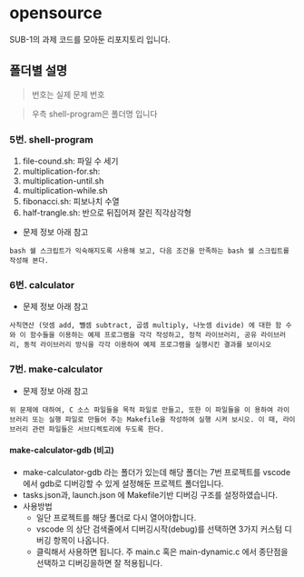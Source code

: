 # opensource

SUB-1의 과제 코드를 모아둔 리포지토리 입니다.

## 폴더별 설명
> 번호는 실제 문제 번호

> 우측 shell-program은 폴더명 입니다

### 5번. shell-program
1. file-cound.sh: 파일 수 세기
2. multiplication-for.sh: 
3. multiplication-until.sh
4. multiplication-while.sh
5. fibonacci.sh: 피보나치 수열
6. half-trangle.sh: 반으로 뒤집어져 잘린 직각삼각형

- 문제 정보 아래 참고
```
bash 쉘 스크립트가 익숙해지도록 사용해 보고, 다음 조건을 만족하는 bash 쉘 스크립트를 작성해 본다.
```

### 6번. calculator
- 문제 정보 아래 참고
```
사칙연산 (덧셈 add, 뺄셈 subtract, 곱셈 multiply, 나눗셈 divide) 에 대한 함 수와 이 함수들을 이용하는 예제 프로그램을 각각 작성하고, 정적 라이브러리, 공유 라이브러리, 동적 라이브러리 방식을 각각 이용하여 예제 프로그램을 실행시킨 결과를 보이시오
```

### 7번. make-calculator
- 문제 정보 아래 참고
```
위 문제에 대하여, C 소스 파일들을 목적 파일로 만들고, 또한 이 파일들을 이 용하여 라이브러리 또는 실행 파일로 만들어 주는 Makefile을 작성하여 실행 시켜 보시오. 이 때, 라이브러리 관련 파일들은 서브디렉토리에 두도록 한다.
```

#### make-calculator-gdb (비고)
- make-calculator-gdb 라는 폴더가 있는데 해당 폴더는 7번 프로젝트를 vscode에서 gdb로 디버깅할 수 있게 설정해둔 프로젝트 폴더입니다.
- tasks.json과, launch.json 에 Makefile기반 디버깅 구조를 설정하였습니다.
- 사용방법
    - 일단 프로젝트를 해당 폴더로 다시 열어야합니다.
    - vscode 의 상단 검색줄에서 디버깅시작(debug)를 선택하면 3가지 커스텀 디버깅 항목이 나옵니다.
    - 클릭해서 사용하면 됩니다. 주 main.c 혹은 main-dynamic.c 에서 종단점을 선택하고 디버깅을하면 잘 적용됩니다.

